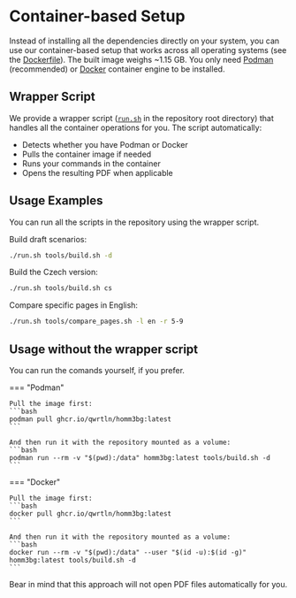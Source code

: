 # Container-based Setup

Instead of installing all the dependencies directly on your system, you can use our container-based setup that works across all operating systems (see the [Dockerfile](https://github.com/qwrtln/Homm3BG-mission-book/blob/main/tools/container/Dockerfile)).
The built image weighs ~1.15 GB.
You only need [Podman](https://podman.io/getting-started/installation) (recommended) or [Docker](https://www.docker.com/get-started) container engine to be installed.

## Wrapper Script

We provide a wrapper script ([`run.sh`](https://github.com/qwrtln/Homm3BG-mission-book/blob/main/run.sh) in the repository root directory) that handles all the container operations for you.
The script automatically:

- Detects whether you have Podman or Docker
- Pulls the container image if needed
- Runs your commands in the container
- Opens the resulting PDF when applicable

## Usage Examples

You can run all the scripts in the repository using the wrapper script.

Build draft scenarios:
```bash
./run.sh tools/build.sh -d
```

Build the Czech version:
```bash
./run.sh tools/build.sh cs
```

Compare specific pages in English:
```bash
./run.sh tools/compare_pages.sh -l en -r 5-9
```

## Usage without the wrapper script

You can run the comands yourself, if you prefer.

=== "Podman"

    Pull the image first:
    ```bash
    podman pull ghcr.io/qwrtln/homm3bg:latest
    ```

    And then run it with the repository mounted as a volume:
    ```bash
    podman run --rm -v "$(pwd):/data" homm3bg:latest tools/build.sh -d
    ```

=== "Docker"

    Pull the image first:
    ```bash
    docker pull ghcr.io/qwrtln/homm3bg:latest
    ```

    And then run it with the repository mounted as a volume:
    ```bash
    docker run --rm -v "$(pwd):/data" --user "$(id -u):$(id -g)" homm3bg:latest tools/build.sh -d
    ```

Bear in mind that this approach will not open PDF files automatically for you.
